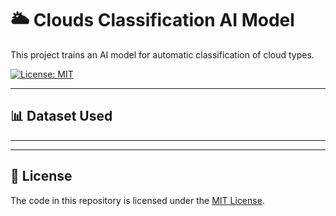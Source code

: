 # 🌥️ Clouds Classification AI Model

This project trains an AI model for automatic classification of cloud types.

[![License: MIT](https://img.shields.io/badge/License-MIT-yellow.svg)](LICENSE)

---

## 📊 Dataset Used

--- 

---

## 📄 License

The code in this repository is licensed under the [MIT License](LICENSE).  
